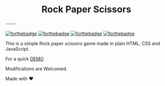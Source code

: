 <h1 align="center" > Rock Paper Scissors</h1>
-----

[![forthebadge](https://forthebadge.com/images/badges/built-with-love.svg)](https://forthebadge.com)
[![forthebadge](https://forthebadge.com/images/badges/uses-js.svg)](https://forthebadge.com)
[![forthebadge](https://forthebadge.com/images/badges/uses-css.svg)](https://forthebadge.com)
[![forthebadge](https://forthebadge.com/images/badges/uses-html.svg)](https://forthebadge.com)

This is a simple Rock paper scissors game made in plain HTML, CSS and JavaScript.

For a quick [DEMO](https://dsaharia.github.io/rock_paper_scissors/)

Modifications are Welcomed.

Made with ❤️